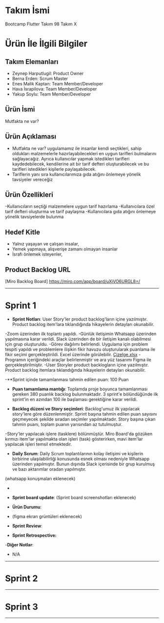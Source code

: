 # **Takım İsmi**

Bootcamp Flutter Takım 98
Takım X

# Ürün İle İlgili Bilgiler

## Takım Elemanları

- Zeynep Harputlugil: Product Owner
- Berna Erden: Scrum Master
- Enes Malik Kaptan: Team Member/Developer
- Hava İsrapilova: Team Member/Developer
- Yakup Soylu: Team Member/Developer

## Ürün İsmi

Mutfakta ne var?

## Ürün Açıklaması

- Mutfakta ne var? uygulamamız ile insanlar kendi seçtikleri, sahip oldukları malzemelerle hazırlayabilecekleri en uygun tarifleri bulmalarını sağlayacağız. Ayrıca kullanıcılar yapmak istedikleri tarifleri kaydedebilecek, kendilerine ait bir tarif defteri oluşturabilecek ve bu tarifleri istedikleri kişilerle paylaşabilecek.
- Tariflerin yanı sıra kullanıcılarımıza gıda atığını önlemeye yönelik tavsiyeler vereceğiz

## Ürün Özellikleri

-Kullanıcıların seçtiği malzemelere uygun tarif hazırlama
-Kullanıcılara özel tarif defteri oluşturma ve tarif paylaşma
-Kullanıcılara gıda atığını önlemeye yönelik tavsiyelerde bulunma


## Hedef Kitle

- Yalnız yaşayan ve çalışan insalar,
- Yemek yapmaya, alışverişe zamanı olmayan insanlar
- İsrafı önlemek isteyenler,

## Product Backlog URL

[Miro Backlog Board]
https://miro.com/app/board/uXjVO6URGL8=/

---

# Sprint 1

- **Sprint Notları**: User Story'ler product backlog'ların içine yazılmıştır. Product backlog item'lara tıklandığında hikayelerin detayları okunabilir.

-Zoom üzerinden ilk toplantı yapıldı.
-Günlük iletişimin Whatsapp üzerinden yapılmasına karar verildi. Slack üzerinden de bir iletişim kanalı olabilmesi için grup oluşturuldu.
-Görev dağılımı belirlendi. Uygulama için problem tespiti yapıldı ve problemlere ilişikin fikir havuzu oluşturularak puanlama ile fikir seçimi gerçekleştirildi. Excel üzerinde görülebilir.
[Çizelge.xlsx](https://github.com/BernaErden1/OyunveUygulamaAkademisi/files/8647667/Cizelge.xlsx) 
-Programın içeriğindeki araçlar belirlenmiştir ve ara yüz tasarımı Figma ile gerçekleştirilmiştir.
-User Storyler product backlogların içine yazılmıştır. Product backlog itemlara tıklandığında hikayelerin detayları okunabilir.

-**Sprint içinde tamamlanması tahmin edilen puan: 100 Puan

- **Puan tamamlama mantığı**: Toplamda proje boyunca tamamlanması gereken 380 puanlık backlog bulunmaktadır. 3 sprint'e bölündüğünde ilk sprint'in en azından 100 ile başlaması gerektiğine karar verildi.

- **Backlog düzeni ve Story seçimleri**: Backlog'umuz ilk yapılacak story'lere göre düzenlenmiştir. Sprint başına tahmin edilen puan sayısını geçmeyecek şekilde sıradan seçimler yapılmaktadır. Story başına çıkan tahmin puanı, toplam puanın yarısından az tutulmuştur. 

-Story'ler yapılacak işlere (tasklere) bölünmüştür. Miro Board'da gözüken kırmızı item'lar yapılmakta olan işleri (task) gösterirken, mavi item'lar yapılacak işleri temsil etmektedir.

- **Daily Scrum**: Daily Scrum toplantılarının kolay iletişimi ve kişilerin birbirine ulaşılabilirliği konusunda esnek olması nedeniyle Whatsapp üzerinden yapılmıştır. Bunun dışında Slack içerisinde bir grup kurulmuş ve bazı aktarımlar oradan yapılmıştır. 

(whatsapp konuşmaları eklenecek)

-

- **Sprint board update**: 
(Sprint board screenshotları eklenecek)


- **Ürün Durumu**: 
- (figma ekran grüntüleri eklenecek)


- **Sprint Review**: 


- **Sprint Retrospective:**
 

-**Diğer Notlar**:
- N/A

---

# Sprint 2


---

# Sprint 3

---
